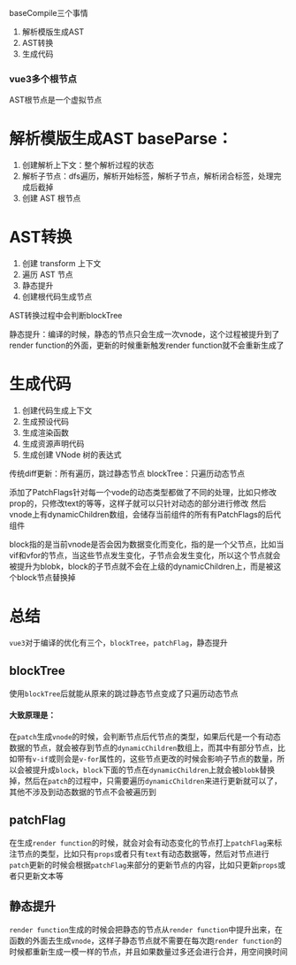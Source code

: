 baseCompile三个事情
1. 解析模版生成AST
2. AST转换
3. 生成代码

### vue3多个根节点
AST根节点是一个虚拟节点

# 解析模版生成AST baseParse：
1. 创建解析上下文：整个解析过程的状态
2. 解析子节点：dfs遍历，解析开始标签，解析子节点，解析闭合标签，处理完成后截掉
3. 创建 AST 根节点

# AST转换
1. 创建 transform 上下文
2. 遍历 AST 节点
3. 静态提升
4. 创建根代码生成节点

AST转换过程中会判断blockTree

静态提升：编译的时候，静态的节点只会生成一次vnode，这个过程被提升到了render function的外面，更新的时候重新触发render function就不会重新生成了

# 生成代码
1. 创建代码生成上下文
2. 生成预设代码
3. 生成渲染函数
4. 生成资源声明代码
5. 生成创建 VNode 树的表达式


传统diff更新：所有遍历，跳过静态节点
blockTree：只遍历动态节点

添加了PatchFlags针对每一个vode的动态类型都做了不同的处理，比如只修改prop的，只修改text的等等，这样子就可以只针对动态的部分进行修改
然后vnode上有dynamicChildren数组，会储存当前组件的所有有PatchFlags的后代组件

block指的是当前vnode是否会因为数据变化而变化，指的是一个父节点，比如当vif和vfor的节点，当这些节点发生变化，子节点会发生变化，所以这个节点就会被提升为blobk，block的子节点就不会在上级的dynamicChildren上，而是被这个block节点替换掉

# 总结
`vue3`对于编译的优化有三个，`blockTree`，`patchFlag`，静态提升

## blockTree
使用`blockTree`后就能从原来的跳过静态节点变成了只遍历动态节点
#### 大致原理是：
在`patch`生成`vnode`的时候，会判断节点后代节点的类型，如果后代是一个有动态数据的节点，就会被存到节点的`dynamicChildren`数组上，而其中有部分节点，比如带有`v-if`或则会是`v-for`属性的，这些节点更改的时候会影响子节点的数量，所以会被提升成`block`，`block`下面的节点在`dynamicChildren`上就会被`blobk`替换掉，然后在`patch`的过程中，只需要遍历`dynamicChildren`来进行更新就可以了，其他不涉及到动态数据的节点不会被遍历到

## patchFlag
在生成`render function`的时候，就会对会有动态变化的节点打上`patchFlag`来标注节点的类型，比如只有`props`或者只有`text`有动态数据等，然后对节点进行`patch`更新的时候会根据`patchFlag`来部分的更新节点的内容，比如只更新`props`或者只更新文本等

## 静态提升
`render function`生成的时候会把静态的节点从`render function`中提升出来，在函数的外面去生成`vnode`，这样子静态节点就不需要在每次跑`render function`的时候都重新生成一模一样的节点，并且如果数量过多还会进行合并，用空间换时间

